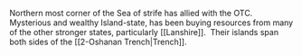 Northern most corner of the Sea of strife has allied with the OTC.  Mysterious and wealthy Island-state, has been buying resources from many of the other stronger states, particularly [[Lanshire]].  Their islands span both sides of the [[2-Oshanan Trench|Trench]].
